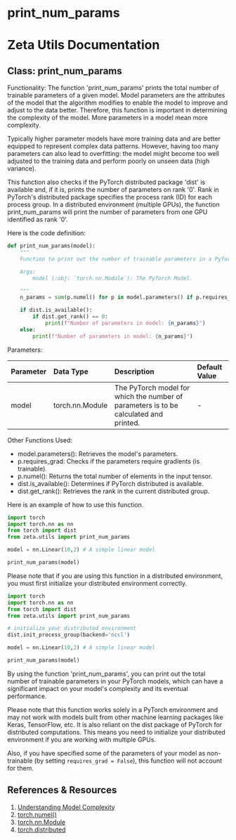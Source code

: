 # print_num_params

# Zeta Utils Documentation

## Class: print_num_params

Functionality:
The function 'print_num_params' prints the total number of trainable parameters of a given model. Model parameters are the attributes of the model that the algorithm modifies to enable the model to improve and adjust to the data better. Therefore, this function is important in determining the complexity of the model. More parameters in a model mean more complexity.

Typically higher parameter models have more training data and are better equipped to represent complex data patterns. However, having too many parameters can also lead to overfitting: the model might become too well adjusted to the training data and perform poorly on unseen data (high variance).

This function also checks if the PyTorch distributed package 'dist' is available and, if it is, prints the number of parameters on rank '0'. Rank in PyTorch's distributed package specifies the process rank (ID) for each process group. In a distributed environment (multiple GPUs), the function print_num_params will print the number of parameters from one GPU identified as rank '0'.

Here is the code definition:

```Python
def print_num_params(model):
    """
    Function to print out the number of trainable parameters in a PyTorch Model Model.

    Args:
        model (:obj: `torch.nn.Module`): The PyTorch Model.

    """
    n_params = sum(p.numel() for p in model.parameters() if p.requires_grad)

    if dist.is_available():
        if dist.get_rank() == 0:
            print(f"Number of parameters in model: {n_params}")
    else:
        print(f"Number of parameters in model: {n_params}")
```

Parameters:

| Parameter | Data Type | Description | Default Value |
| :--- | :--- | :--- | :--- |
| model | torch.nn.Module | The PyTorch model for which the number of parameters is to be calculated and printed. | - |

Other Functions Used:

- model.parameters(): Retrieves the model's parameters.
- p.requires_grad: Checks if the parameters require gradients (is trainable).
- p.numel(): Returns the total number of elements in the input tensor.
- dist.is_available(): Determines if PyTorch distributed is available.
- dist.get_rank(): Retrieves the rank in the current distributed group.

Here is an example of how to use this function.

```Python
import torch 
import torch.nn as nn
from torch import dist
from zeta.utils import print_num_params

model = nn.Linear(10,2) # A simple linear model

print_num_params(model)
```

Please note that if you are using this function in a distributed environment, you must first initialize your distributed environment correctly.

```Python
import torch 
import torch.nn as nn
from torch import dist
from zeta.utils import print_num_params

# initialize your distributed environment
dist.init_process_group(backend='nccl')

model = nn.Linear(10,2) # A simple linear model

print_num_params(model)
```

By using the function 'print_num_params', you can print out the total number of trainable parameters in your PyTorch models, which can have a significant impact on your model's complexity and its eventual performance.

Please note that this function works solely in a PyTorch environment and may not work with models built from other machine learning packages like Keras, TensorFlow, etc. It is also reliant on the dist package of PyTorch for distributed computations. This means you need to initialize your distributed environment if you are working with multiple GPUs.

Also, if you have specified some of the parameters of your model as non-trainable (by setting `requires_grad = False`), this function will not account for them.

## References & Resources
1. [Understanding Model Complexity](https://towardsdatascience.com/understanding-model-complexity-in-machine-learning-c5da3cc472f1)
2. [torch.numel()](https://pytorch.org/docs/stable/generated/torch.numel.html)
3. [torch.nn.Module](https://pytorch.org/docs/stable/generated/torch.nn.Module.html)
4. [torch.distributed](https://pytorch.org/tutorials/intermediate/ddp_tutorial.html)
